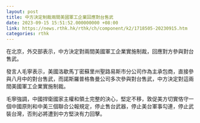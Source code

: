 ```yaml
---
layout: post
title: 中方決定制裁兩間美國軍工企業回應對台售武
date: 2023-09-15 15:51:52.000000000 +08:00
link: https://news.rthk.hk/rthk/ch/component/k2/1718505-20230915.htm
categories: rthk
---
```


在北京，外交部表示，中方決定對兩間美國軍工企業實施制裁，回應對方參與對台售武。

發言人毛寧表示，美國洛歇馬丁密蘇里州聖路易斯市分公司作為主承包商，直接參與八月中的對台售武，而諾斯羅普格魯曼公司多次參與對台售武，中方決定對這兩間美國軍工企業實施制裁。

毛寧強調，中國捍衛國家主權和領土完整的決心，堅定不移，敦促美方切實恪守一個中國原則和中美三個聯合公報規定，停止售台武器，停止美台軍事勾連，停止武裝台灣，否則必將遭到中方堅決有力回擊。

